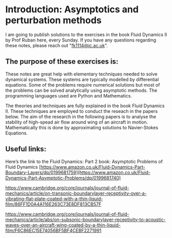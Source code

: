 # Introduction: Asymptotics and perturbation methods
I am going to publish solutions to the exercises in the book Fluid Dynamics II by Prof Ruban here, every Sunday. If you have any questions regarding these notes, please reach out "fk1114@ic.ac.uk". 
## The purpose of these exercises is:
These notes are great help with elementary techniques needed to solve dynamical systems. 
These systems are typically modelled by differential equations. Some of the problems require numerical solutions but most of the problems can be solved analytically using asymptotic methods. The programming languages used are Python and Mathematics. 

The theories and techniques are fully explained in the book Fluid Dynamics II. These techniques are employed to conduct the reseach in the papers below. 
The aim of the research in the following papers is to analyse the stability of high-spead air flow around wing of an aircraft in motion. Mathematically this is done by approximating solutions to Navier-Stokes Equations. 
## Useful links:
Here’s the link to the  Fluid Dynamics: Part 2 book: Asymptotic Problems of Fluid Dynamics [https://www.amazon.co.uk/Fluid-Dynamics-Part-Boundary-Layers/dp/0199681759](https://www.amazon.co.uk/Fluid-Dynamics-Part-Asymptotic-Problems/dp/0199681740)

https://www.cambridge.org/core/journals/journal-of-fluid-mechanics/article/on-transonic-boundarylayer-receptivity-over-a-vibrating-flat-plate-coated-with-a-thin-liquid-film/86FF1D0A4A116E263C73E8DF813CB57F

https://www.cambridge.org/core/journals/journal-of-fluid-mechanics/article/abs/on-subsonic-boundarylayer-receptivity-to-acoustic-waves-over-an-aircraft-wing-coated-by-a-thin-liquid-film/F6C86EC15E74056BF5BF4CEBF2271991
